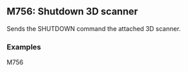 ## M756: Shutdown 3D scanner

Sends the SHUTDOWN command the attached 3D scanner.

### Examples

M756

